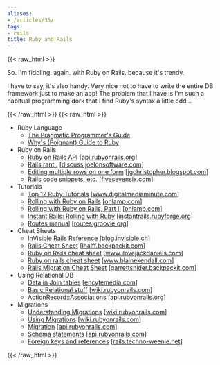 ```yaml
---
aliases:
- /articles/35/
tags:
- rails
title: Ruby and Rails
---
```

{{< raw_html >}}
<p>So. I'm fiddling. again. with Ruby on Rails. because it's trendy.</p>

<p>I have to say, it's also handy. Very nice not to have to write the entire DB framework just to make an app! The problem that I have is I'm such a habitual programming dork that I find Ruby's syntax a little odd...</p>
{{< /raw_html >}}
<!--more-->
{{< raw_html >}}
<ul>
<li>Ruby Language
<ul>
<li><a href="http://www.rubycentral.com/book/">The Pragmatic Programmer's Guide</a></li>
<li><a href="http://poignantguide.net/ruby/">Why's (Poignant) Guide to Ruby</a></li>
</ul>
</li>
<li>Ruby on Rails
<ul>
<li><a href="http://api.rubyonrails.org/">Ruby on Rails <span class="caps">API</span></a> <span class="attribute">[<a href="http://api.rubyonrails.org/">api.rubyonrails.org</a>]</span></li>
<li><a href="http://discuss.joelonsoftware.com/default.asp?joel.3.309321.3">Rails rant..</a> <span class="attribute">[<a href="http://discuss.joelonsoftware.com/">discuss.joelonsoftware.com</a>]</span></li>
<li><a href="http://jgchristopher.blogspot.com/2005/09/ruby-on-rails-editing-multiple-rows-of.html">Editing multiple rows on one form</a> <span class="attribute">[<a href="http://jgchristopher.blogspot.com">jgchristopher.blogspot.com</a>]</span></li>
<li><a href="http://www.fivesevensix.com/posts/rails">Rails code snippets, etc.</a> <span class="attribute">[<a href="http://fivesevensix.com">fivesevensix.com</a>]</span></li>
</ul>
</li>
<li>Tutorials
<ul>
<li><a href="http://www.digitalmediaminute.com/article/1816/top-ruby-on-rails-tutorials">Top 12 Ruby Tutorials</a> <span class="attribute">[<a href="http://www.digitalmediaminute.com/">www.digitalmediaminute.com</a>]</span></li>
<li><a href="http://www.onlamp.com/pub/a/onlamp/2005/01/20/rails.html">Rolling with Ruby on Rails</a> <span class="attribute">[<a href="http://www.onlamp.com/">onlamp.com</a>]</span></li>
<li><a href="http://www.onlamp.com/pub/a/onlamp/2005/03/03/rails.html">Rolling with Ruby on Rails, Part II</a> <span class="attribute">[<a href="http://www.onlamp.com/">onlamp.com</a>]</span></li>
<li><a href="http://instantrails.rubyforge.org/tutorial/index.html">Instant Rails: Rolling with Ruby</a> <span class="attribute">[<a href="http://instantrails.rubyforge.org">instantrails.rubyforge.org</a>]</span></li>
<li><a href="http://routes.groovie.org/manual.html">Routes manual</a> <span class="attribute">[<a href="http://routes.groovie.org">routes.groovie.org</a>]</span></li>
</ul>
</li>
<li>Cheat Sheets
<ul>
<li><a href="http://blog.invisible.ch/files/rails-reference-1.1.html">InVisible Rails Reference</a> <span class="attribute">[<a href="http://blog.invisible.ch/">blog.invisible.ch</a>]</span></li>
<li><a href="http://lhalff.backpackit.com/pub/106727">Rails Cheat Sheet</a> <span class="attribute">[<a href="http://lhalff.backpackit.com">lhalff.backpackit.com</a>]</span></li>
<li><a href="http://www.ilovejackdaniels.com/ruby-on-rails/ruby-on-rails-cheat-sheet/">Ruby on Rails cheat sheet</a>  <span class="attribute">[<a href="http://www.ilovejackdaniels.com/">www.ilovejackdaniels.com</a>]</span></li>
<li><a href="http://www.blainekendall.com/uploads/RubyOnRails-Cheatsheet-BlaineKendall.pdf">Ruby on rails cheat sheet</a> <span class="attribute">[<a href="http://www.blainekendall.com/">www.blainekendall.com</a>]</span></li>
<li><a href="http://garrettsnider.backpackit.com/pub/367902">Rails Migration Cheat Sheet</a> <span class="attribute">[<a href="http://garrettsnider.backpackit.com/">garrettsnider.backpackit.com</a>]</span></li>
</ul>
</li>
<li>Using Relational DB
<ul>
<li><a href="http://encytemedia.com/blog/articles/2005/06/15/storing-additional-data-on-join-tables-with-rails">Data in Join tables</a> <span class="attribute">[<a href="http://encytemedia.com/">encytemedia.com</a>]</span></li>
<li><a href="http://wiki.rubyonrails.com/rails/pages/TutorialBasicRelational">Basic Relational stuff</a> <span class="attribute">[<a href="http://wiki.rubyonrails.com/">wiki.rubyonrails.com</a>]</span></li>
<li><a href="http://api.rubyonrails.org/classes/ActiveRecord/Associations/ClassMethods.html">ActionRecord::Associations</a> <span class="attribute">[<a href="http://api.rubyonrails.org/">api.rubyonrails.org</a>]</span></li>
</ul>
</li>
<li>Migrations
<ul>
<li><a href="http://wiki.rubyonrails.com/rails/pages/UnderstandingMigrations">Understanding Migrations</a> <span class="attribute">[<a href="http://wiki.rubyonrails.com">wiki.rubyonrails.com</a>]</span></li>
<li><a href="http://wiki.rubyonrails.com/rails/pages/UsingMigrations">Using Migrations</a> <span class="attribute">[<a href="http://wiki.rubyonrails.com">wiki.rubyonrails.com</a>]</span></li>
<li><a href="http://api.rubyonrails.com/classes/ActiveRecord/Migration.html">Migration</a> <span class="attribute">[<a href="http://api.rubyonrails.com">api.rubyonrails.com</a>]</span></li>
<li><a href="http://api.rubyonrails.com/classes/ActiveRecord/ConnectionAdapters/SchemaStatements.html#M000517">Schema statements</a> <span class="attribute">[<a href="http://api.rubyonrails.com">api.rubyonrails.com</a>]</span></li>
<li><a href="http://rails.techno-weenie.net/question/2006/3/19/table_structure_and_models_foreign_keys_and_references">Foreign keys and references</a> <span class="attribute">[<a href="http://rails.techno-weenie.net/">rails.techno-weenie.net</a>]</span></li>
</ul>
</li>
</ul>
{{< /raw_html >}}
